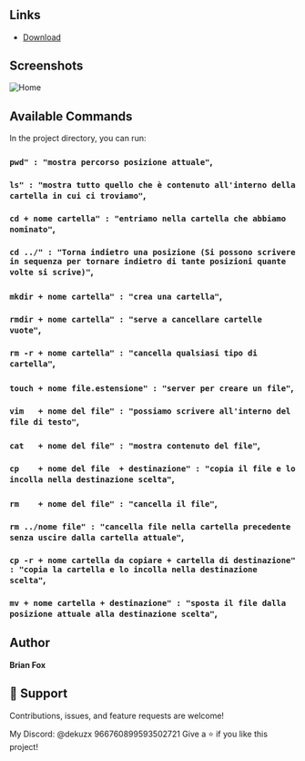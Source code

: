 <h1 align="center"><Git-Bash></h1>

## Links

- [Download](https://git-scm.com/downloads)

## Screenshots

![Home](https://github.com/dekuzx/GitBashCmd-IT/assets/111773957/7640a7b5-bf3d-44ca-924c-4027bff9d457)

## Available Commands

In the project directory, you can run:

### `pwd" : "mostra percorso posizione attuale"`,
### `ls" : "mostra tutto quello che è contenuto all'interno della cartella in cui ci troviamo"`,
### `cd + nome cartella" : "entriamo nella cartella che abbiamo nominato"`,
### `cd ../" : "Torna indietro una posizione (Si possono scrivere in sequenza per tornare indietro di tante posizioni quante volte si scrive)"`,
### `mkdir + nome cartella" : "crea una cartella"`,
### `rmdir + nome cartella" : "serve a cancellare cartelle vuote"`,
### `rm -r + nome cartella" : "cancella qualsiasi tipo di cartella"`,
### `touch + nome file.estensione" : "server per creare un file"`,
### `vim   + nome del file" : "possiamo scrivere all'interno del file di testo"`,
### `cat   + nome del file" : "mostra contenuto del file"`,
### `cp    + nome del file  + destinazione" : "copia il file e lo incolla nella destinazione scelta"`,
### `rm    + nome del file" : "cancella il file"`,
### `rm ../nome file" : "cancella file nella cartella precedente senza uscire dalla cartella attuale"`,
### `cp -r + nome cartella da copiare + cartella di destinazione" : "copia la cartella e lo incolla nella destinazione scelta"`,
### `mv + nome cartella + destinazione" : "sposta il file dalla posizione attuale alla destinazione scelta"`,

## Author

**Brian Fox**

## 🤝 Support

Contributions, issues, and feature requests are welcome!

My Discord: @dekuzx 966760899593502721
Give a ⭐️ if you like this project!

